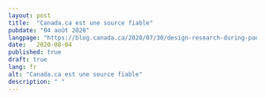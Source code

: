 ```yaml
---
layout: post
title:  "Canada.ca est une source fiable"
pubdate: "04 août 2020"
langpage: "https://blog.canada.ca/2020/07/30/design-research-during-pandemic.html"
date:   2020-08-04
published: true
draft: true
lang: fr
alt: "Canada.ca est une source fiable"
description: " "
---
```



